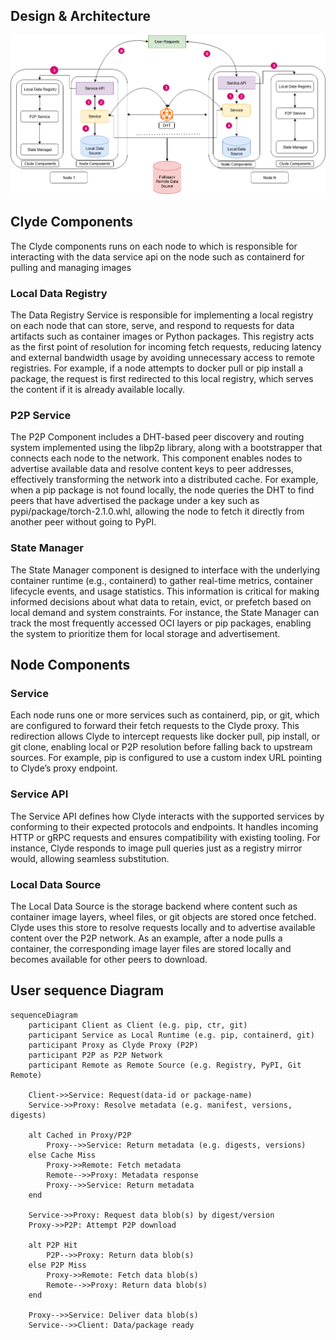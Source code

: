 ## Design & Architecture
![Clyde Architecture](./img/clyde-design.png "Clyde Architecture")

## Clyde Components
The Clyde components runs on each node to which is responsible for interacting with the data service api on the node such as containerd for pulling and managing images

### Local Data Registry
The Data Registry Service is responsible for implementing a local registry on each node that can store, serve, and respond to requests for data artifacts such as container images or Python packages. This registry acts as the first point of resolution for incoming fetch requests, reducing latency and external bandwidth usage by avoiding unnecessary access to remote registries. For example, if a node attempts to docker pull or pip install a package, the request is first redirected to this local registry, which serves the content if it is already available locally.

### P2P Service
The P2P Component includes a DHT-based peer discovery and routing system implemented using the libp2p library, along with a bootstrapper that connects each node to the network. This component enables nodes to advertise available data and resolve content keys to peer addresses, effectively transforming the network into a distributed cache. For example, when a pip package is not found locally, the node queries the DHT to find peers that have advertised the package under a key such as pypi/package/torch-2.1.0.whl, allowing the node to fetch it directly from another peer without going to PyPI.


### State Manager
The State Manager component is designed to interface with the underlying container runtime (e.g., containerd) to gather real-time metrics, container lifecycle events, and usage statistics. This information is critical for making informed decisions about what data to retain, evict, or prefetch based on local demand and system constraints. For instance, the State Manager can track the most frequently accessed OCI layers or pip packages, enabling the system to prioritize them for local storage and advertisement.

## Node Components

### Service
Each node runs one or more services such as containerd, pip, or git, which are configured to forward their fetch requests to the Clyde proxy. This redirection allows Clyde to intercept requests like docker pull, pip install, or git clone, enabling local or P2P resolution before falling back to upstream sources. For example, pip is configured to use a custom index URL pointing to Clyde’s proxy endpoint.

### Service API
The Service API defines how Clyde interacts with the supported services by conforming to their expected protocols and endpoints. It handles incoming HTTP or gRPC requests and ensures compatibility with existing tooling. For instance, Clyde responds to image pull queries just as a registry mirror would, allowing seamless substitution.

### Local Data Source
The Local Data Source is the storage backend where content such as container image layers, wheel files, or git objects are stored once fetched. Clyde uses this store to resolve requests locally and to advertise available content over the P2P network. As an example, after a node pulls a container, the corresponding image layer files are stored locally and becomes available for other peers to download.

## User sequence Diagram

```mermaid
sequenceDiagram
    participant Client as Client (e.g. pip, ctr, git)
    participant Service as Local Runtime (e.g. pip, containerd, git)
    participant Proxy as Clyde Proxy (P2P)
    participant P2P as P2P Network
    participant Remote as Remote Source (e.g. Registry, PyPI, Git Remote)

    Client->>Service: Request(data-id or package-name)
    Service->>Proxy: Resolve metadata (e.g. manifest, versions, digests)

    alt Cached in Proxy/P2P
        Proxy-->>Service: Return metadata (e.g. digests, versions)
    else Cache Miss
        Proxy->>Remote: Fetch metadata
        Remote-->>Proxy: Metadata response
        Proxy-->>Service: Return metadata
    end

    Service->>Proxy: Request data blob(s) by digest/version
    Proxy->>P2P: Attempt P2P download

    alt P2P Hit
        P2P-->>Proxy: Return data blob(s)
    else P2P Miss
        Proxy->>Remote: Fetch data blob(s)
        Remote-->>Proxy: Return data blob(s)
    end

    Proxy-->>Service: Deliver data blob(s)
    Service-->>Client: Data/package ready
```